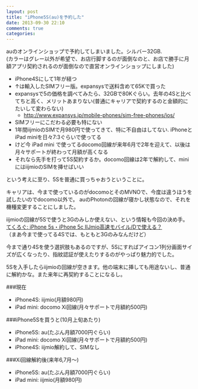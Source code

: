 ```yaml
---
layout: post
title: "iPhone5S(au)を予約した"
date: 2013-09-30 22:10
comments: true
categories: 
---
```

auのオンラインショップで予約してしまいました。シルバー32GB.   
(カラーはグレー以外が希望で、お店行脚するのが面倒なのと、お店で勝手に月額アプリ契約されるのが面倒なので直営オンラインショップにしました)

<!--more-->

- iPhone4Sにして1年が経つ
- ↑は輸入したSIMフリー版。expansysで送料含めて65Kで買った
- expansysで5の価格を調べてみたら、32GBで80Kぐらい。去年の4Sと比べてちと高く、メリットあまりない(普通にキャリアで契約するのと金額的にたいして変わらない)
    - http://www.expansys.jp/mobile-phones/sim-free-phones/ios/
- SIMフリーにこだわる必要も特にない
- 1年間iijmioのSIMで月980円で使ってきて、特に不自由はしてない. iPhoneとiPad miniを日々7:3ぐらいで使ってる
- けど今 iPad mini で使ってるdocomo回線が来年6月で2年を迎えて、以後は月々サポートが終わって月額が高くなる
- それなら先手を打って5S契約するか。docomo回線は2年で解約して、miniにはiijmioのSIMを挿せばいい

という考えに至り、5Sを普通に買っちゃおうということに。

キャリアは、今まで使っているのがdocomoとそのMVNOで、今度は違うほうを試したいのでdocomo以外で。
auのPhotonの回線が寝かし状態なので、それを機種変更することにしました。

iijmioの回線が5Sで使うと3Gのみしか使えない、という情報も今回の決め手。  
[てくろぐ: iPhone 5s・iPhone 5c IIJmio高速モバイル/Dで使える？](http://techlog.iij.ad.jp/archives/716)   
（まあ今まで使ってる4Sでは、もともと3Gのみなんだけど）

今まで通り4Sを使う選択肢もあるのですが、5Sにすればアイコン1列分画面サイズが広くなったり、指紋認証が使えたりするのがやっぱり魅力的でした。

5Sを入手したらiijmioの回線が空きます。他の端末に挿しても用途ないし、普通に解約かな。また来年に再契約することになるし。

###現在

- iPhone4S: iijmio(月額980円)
- iPad mini: docomo Xi回線(月々サポートで月額約500円)

###iPhone5Sを買うと(10月上旬あたり)

- iPhone5S: au(たぶん月額7000円ぐらい)
- iPad mini: docomo Xi回線(月々サポートで月額約500円)
- iPhone4S: iijmio解約して、SIMなし

###Xi回線解約後(来年6,7月〜)

- iPhone5S: au(たぶん月額7000円ぐらい)
- iPad mini: iijmio(月額980円)
